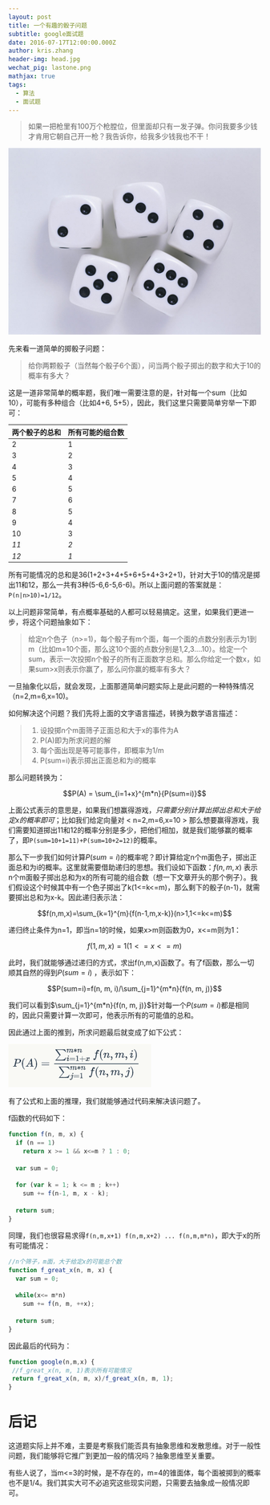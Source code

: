 ```yaml
---
layout: post
title: 一个有趣的骰子问题
subtitle: google面试题
date: 2016-07-17T12:00:00.000Z
author: kris.zhang
header-img: head.jpg
wechat_pig: lastone.png
mathjax: true
tags:
  - 算法
  - 面试题
---
```


> 如果一把枪里有100万个枪膛位，但里面却只有一发子弹。你问我要多少钱才肯用它朝自己开一枪？我告诉你，给我多少钱我也不干！

![筛子图片](shaizi_google/shaizi.jpg)

先来看一道简单的掷骰子问题：

> 给你两颗骰子（当然每个骰子6个面），问当两个骰子掷出的数字和大于10的概率有多大？

这是一道非常简单的概率题，我们唯一需要注意的是，针对每一个sum（比如10），可能有多种组合（比如4+6, 5+5），因此，我们这里只需要简单穷举一下即可：

两个骰子的总和 | 所有可能的组合数
------- | --------
2       | 1
3       | 2
4       | 3
5       | 4
6       | 5
7       | 6
8       | 5
9       | 4
10      | 3
_11_    | _2_
_12_    | _1_

所有可能情况的总和是36(1+2+3+4+5+6+5+4+3+2+1)，针对大于10的情况是掷出11和12，那么一共有3种(5-6,6-5,6-6)。所以上面问题的答案就是：`P(n|n>10)=1/12`。

以上问题非常简单，有点概率基础的人都可以轻易搞定。这里，如果我们更进一步，将这个问题抽象如下：

> 给定n个色子（n>=1)，每个骰子有m个面，每一个面的点数分别表示为1到m（比如m=10个面，那么这10个面的点数分别是1,2,3....10）。给定一个sum，表示一次投掷n个骰子的所有正面数字总和。那么你给定一个数x，如果sum>x则表示你赢了，那么问你赢的概率有多大？

一旦抽象化以后，就会发现，上面那道简单问题实际上是此问题的一种特殊情况（n=2,m=6,x=10)。

如何解决这个问题？我们先将上面的文字语言描述，转换为数学语言描述：

> 1. 设投掷n个m面筛子正面总和大于x的事件为A
> 2. P(A)即为所求问题的解
> 3. 每个面出现是等可能事件，即概率为1/m
> 4. P(sum=i)表示掷出正面总和为i的概率

那么问题转换为：

$$P(A) = \sum_{i=1+x}^{m*n}{P(sum=i)}$$

上面公式表示的意思是，如果我们想赢得游戏，_只需要分别计算出掷出总和大于给定x的概率即可_；比如我们给定向量对 < n=2,m=6,x=10 > 那么想要赢得游戏，我们需要知道掷出11和12的概率分别是多少，把他们相加，就是我们能够赢的概率了，即`P(sum=10+1=11)+P(sum=10+2=12)`的概率。

那么下一步我们如何计算$P(sum=i)$的概率呢？即计算给定n个m面色子，掷出正面总和为i的概率。这里就需要借助递归的思想。我们设如下函数：$f(n,m,x)$ 表示n个m面骰子掷出总和为x的所有可能的组合数（想一下文章开头的那个例子）。我们假设这个时候其中有一个色子掷出了k(1<=k<=m)，那么剩下的骰子(n-1)，就需要掷出总和为x-k。因此递归表示法：

$$f(n,m,x)=\sum_{k=1}^{m}{f(n-1,m,x-k)}(n>1,1<=k<=m)$$

递归终止条件为n=1，即当n=1的时候，如果x>m则函数为0，x<=m则为1：

$$f(1,m,x)=1(1<=x<=m)$$

此时，我们就能够通过递归的方式，求出f(n,m,x)函数了。有了f函数，那么一切顺其自然的得到$P(sum=i)$ ，表示如下：

$$P(sum=i)=f(n, m, i)/\sum_{j=1}^{m*n}{f(n, m, j)}$$

我们可以看到$\sum_{j=1}^{m*n}{f(n, m, j)}$针对每一个$P(sum=i)$都是相同的，因此只需要计算一次即可，他表示所有的可能值的总和。

因此通过上面的推到，所求问题最后就变成了如下公式：

![latone](shaizi_google/lastone.png)

有了公式和上面的推理，我们就能够通过代码来解决该问题了。

f函数的代码如下：

```javascript
function f(n, m, x) {
  if (n == 1)
    return x >= 1 && x<=m ? 1 : 0;

  var sum = 0;

  for (var k = 1; k <= m ; k++)
    sum += f(n-1, m, x - k);

  return sum;
}
```

同理，我们也很容易求得`f(n,m,x+1) f(n,m,x+2) ... f(n,m,m*n)`，即大于x的所有可能情况：

```javascript
//n个筛子，m面，大于给定x的可能总个数
function f_great_x(n, m, x) {
  var sum = 0;

  while(x<= m*n)
    sum += f(n, m, ++x);

  return sum;
}
```

因此最后的代码为：

```javascript
function google(n,m,x) {
 //f_great_x(n, m, 1)表示所有可能情况
 return f_great_x(n, m, x)/f_great_x(n, m, 1);
}
```

# 后记

这道题实际上并不难，主要是考察我们能否具有抽象思维和发散思维。对于一般性问题，我们能够将它推广到更加一般的情况吗？抽象思维至关重要。

有些人说了，当m<=3的时候，是不存在的，m=4的锥面体，每个面被掷到的概率也不是1/4。我们其实大可不必追究这些现实问题，只需要去抽象成一般情况即可。
